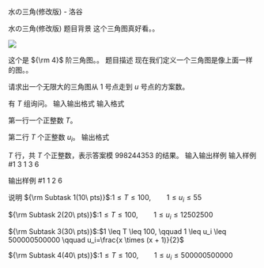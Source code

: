 



水の三角(修改版) - 洛谷














水の三角(修改版)
题目背景
这个三角图真好看。。

![](https://cdn.luogu.com.cn/upload/image_hosting/3xer0cul.png)

这个是 ${\rm 4}$ 阶三角图。。
题目描述
现在我们定义一个三角图是像上面一样的图。。

请求出一个无限大的三角图从 $1$ 号点走到 $u$ 号点的方案数。

有 $T$ 组询问。
输入输出格式
输入格式

第一行一个正整数 $T$。

第二行 $T$ 个正整数 $u_i$。
输出格式

$T$ 行，共 $T$ 个正整数，表示答案模 $998244353$ 的结果。
输入输出样例
输入样例 #1
3
1 3 6

输出样例 #1
1
2
6

说明
${\rm Subtask 1(10\ pts)}$:$1 \leq T \leq 100, \qquad 1 \leq u_i \leq 55$

${\rm Subtask 2(20\ pts)}$:$1 \leq T \leq 100, \qquad 1 \leq u_i \leq 12502500$

${\rm Subtask 3(30\ pts)}$:$1 \leq T \leq 100, \qquad 1 \leq u_i \leq 500000500000 \qquad u_i=\frac{x \times (x + 1)}{2}$

${\rm Subtask 4(40\ pts)}$:$1 \leq T \leq 100, \qquad 1 \leq u_i \leq 500000500000$






